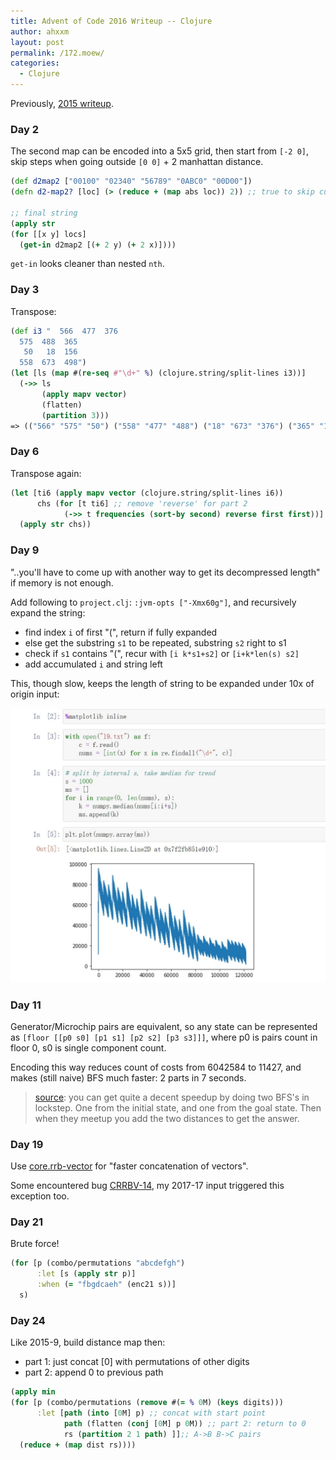 ```yaml
---
title: Advent of Code 2016 Writeup -- Clojure
author: ahxxm
layout: post
permalink: /172.moew/
categories:
  - Clojure
---
```


Previously, [2015 writeup](https://ahxxm.com/161.moew/).

<!--more-->


### Day 2

The second map can be encoded into a 5x5 grid, then start from `[-2 0]`, skip steps when going outside `[0 0]` + 2 manhattan distance.

```clojure
(def d2map2 ["00100" "02340" "56789" "0ABC0" "00D00"])
(defn d2-map2? [loc] (> (reduce + (map abs loc)) 2)) ;; true to skip current instruction

;; final string
(apply str
(for [[x y] locs]
  (get-in d2map2 [(+ 2 y) (+ 2 x)])))
```

`get-in` looks cleaner than nested `nth`.

### Day 3

Transpose:
```clojure
(def i3 "  566  477  376
  575  488  365
   50   18  156
  558  673  498")
(let [ls (map #(re-seq #"\d+" %) (clojure.string/split-lines i3))]
  (->> ls
       (apply mapv vector)
       (flatten)
       (partition 3)))
=> (("566" "575" "50") ("558" "477" "488") ("18" "673" "376") ("365" "156" "498"))
```

### Day 6

Transpose again:
```clojure
(let [ti6 (apply mapv vector (clojure.string/split-lines i6))
      chs (for [t ti6] ;; remove 'reverse' for part 2
            (->> t frequencies (sort-by second) reverse first first))]
  (apply str chs))
```

### Day 9

"..you'll have to come up with another way to get its decompressed length" if memory is not enough.

Add following to `project.clj`: `:jvm-opts ["-Xmx60g"]`, and recursively expand the string:
- find index `i` of first "(", return if fully expanded
- else get the substring `s1` to be repeated, substring `s2` right to s1
- check if `s1` contains "(", recur with `[i k*s1+s2]` or `[i+k*len(s) s2]`
- add accumulated `i` and string left

This, though slow, keeps the length of string to be expanded under 10x of origin input:

<img class="alignnone" src="/images/aoc/201609.jpg">

### Day 11

Generator/Microchip pairs are equivalent, so any state can be represented as `[floor [[p0 s0] [p1 s1] [p2 s2] [p3 s3]]]`, where p0 is pairs count in floor 0, s0 is single component count.

Encoding this way reduces count of costs from 6042584 to 11427, and makes (still naive) BFS much faster: 2 parts in 7 seconds.

> [source](https://www.reddit.com/r/adventofcode/comments/5hoia9/comment/db2fb4c/): you can get quite a decent speedup by doing two BFS's in lockstep. One from the initial state, and one from the goal state. Then when they meetup you add the two distances to get the answer.

### Day 19

Use [core.rrb-vector](https://github.com/clojure/core.rrb-vector) for "faster concatenation of vectors".

Some encountered bug [CRRBV-14](https://clojure.atlassian.net/browse/CRRBV-14), my 2017-17 input triggered this exception too.

### Day 21

Brute force!

```clojure
(for [p (combo/permutations "abcdefgh")
      :let [s (apply str p)]
      :when (= "fbgdcaeh" (enc21 s))]
  s)
```

### Day 24

Like 2015-9, build distance map then:

- part 1: just concat [0] with permutations of other digits
- part 2: append 0 to previous path

```clojure
(apply min
(for [p (combo/permutations (remove #(= % 0M) (keys digits)))
      :let [path (into [0M] p) ;; concat with start point
            path (flatten (conj [0M] p 0M)) ;; part 2: return to 0
            rs (partition 2 1 path) ]];; A->B B->C pairs
  (reduce + (map dist rs))))
```
